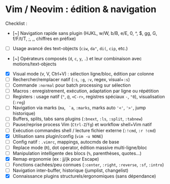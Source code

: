 # **Vim / Neovim : édition & navigation**

Checklist :

* [~] Navigation rapide sans plugin (HJKL, w/W, b/B, e/E, 0, ^, $, gg, G, f/F/t/T, ;, ,, chiffres en préfixe)
* [ ] Usage avancé des text-objects (`ciw`, `da"`, `di(`, `cip`, etc.)
* [~] Opérateurs composés (`d`, `c`, `y`, `.`) et leur combinaison avec motions/text-objects
* [x] Visual mode (v, V, Ctrl+V) : sélection ligne/bloc, édition par colonne
* [ ] Rechercher/remplacer natif (`:s`, `:g`, `:v`, regex, visual+`:s`)
* [ ] Commande `:normal` pour batch processing sur sélection
* [ ] Macros : enregistrement, exécution, adaptation par ligne ou répétition
* [ ] Registers : usage natif (`"`, `@`, `<C-r>`, registres spéciaux `-`, `"0`), visualisation (`:reg`)
* [ ] Navigation via marks (`ma`, `` `a``, `:marks`, marks auto `'<'`, `'>'`, jump historique)
* [ ] Buffers, splits, tabs sans plugins (`:bnext`, `:ls`, `:split`, `:tabnew`)
* [ ] Pause/reprise process Vim (`Ctrl-Z`/`fg`) et workflow shell+Vim natif
* [ ] Exécution commandes shell / lecture fichier externe (`:!cmd`, `:r !cmd`)
* [x] Utilisation sans plugin/config (`vim -u NONE`)
* [ ] Config natif : `.vimrc`, mappings, autocmds de base
* [ ] Replace mode (`R`), dot operator, édition massive multi-ligne/bloc
* [ ] Manipulation intelligente des blocs (`%`, parenthèses, quotes…)
* [x] Remap ergonomie (ex : jj/jk pour Escape)
* [ ] Fonctions cachées/peu connues (`:center`, `:right`, `:reverse`, `:sf`, `:intro`)
* [ ] Navigation inter-buffer, historique (jumplist, changelist)
* [x] Connaissance plugins structurels/ergonomiques (sans dépendance)
